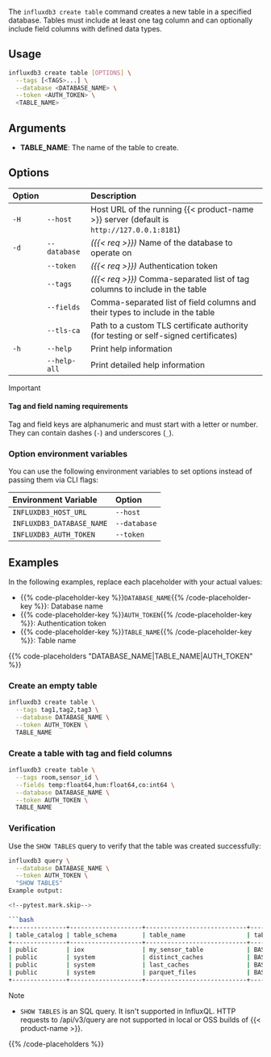 
The `influxdb3 create table` command creates a new table in a specified database. Tables must include at least one tag column and can optionally include field columns with defined data types.

## Usage

<!--pytest.mark.skip-->

```bash
influxdb3 create table [OPTIONS] \
  --tags [<TAGS>...] \
  --database <DATABASE_NAME> \
  --token <AUTH_TOKEN> \
  <TABLE_NAME>
```

## Arguments

- **TABLE_NAME**: The name of the table to create.

## Options

| Option |              | Description                                                                              |
| :----- | :----------- | :--------------------------------------------------------------------------------------- |
| `-H`   | `--host`     | Host URL of the running {{< product-name >}} server (default is `http://127.0.0.1:8181`) |
| `-d`   | `--database` | _({{< req >}})_ Name of the database to operate on                                       |
|        | `--token`    | _({{< req >}})_ Authentication token                                                     |
|        | `--tags`     | _({{< req >}})_ Comma-separated list of tag columns to include in the table              |
|        | `--fields`   | Comma-separated list of field columns and their types to include in the table            |
|        | `--tls-ca`   | Path to a custom TLS certificate authority (for testing or self-signed certificates)     |
| `-h`   | `--help`     | Print help information                                                                   |
|        | `--help-all` | Print detailed help information                                                          |

> [!Important]
>
> #### Tag and field naming requirements
> 
> Tag and field keys are alphanumeric and must start with a letter or number.
> They can contain dashes (`-`) and underscores (`_`).

### Option environment variables

You can use the following environment variables to set options instead of passing them via CLI flags:

| Environment Variable      | Option       |
| :------------------------ | :----------- |
| `INFLUXDB3_HOST_URL`      | `--host`     |
| `INFLUXDB3_DATABASE_NAME` | `--database` |
| `INFLUXDB3_AUTH_TOKEN`    | `--token`    |

## Examples

In the following examples, replace each placeholder with your actual values:

- {{% code-placeholder-key %}}`DATABASE_NAME`{{% /code-placeholder-key %}}:
  Database name
- {{% code-placeholder-key %}}`AUTH_TOKEN`{{% /code-placeholder-key %}}: 
  Authentication token
- {{% code-placeholder-key %}}`TABLE_NAME`{{% /code-placeholder-key %}}: 
  Table name

{{% code-placeholders "DATABASE_NAME|TABLE_NAME|AUTH_TOKEN" %}}

### Create an empty table

<!--pytest.mark.skip-->

```bash
influxdb3 create table \
  --tags tag1,tag2,tag3 \
  --database DATABASE_NAME \
  --token AUTH_TOKEN \
  TABLE_NAME
```

### Create a table with tag and field columns

<!--pytest.mark.skip-->

```bash
influxdb3 create table \
  --tags room,sensor_id \
  --fields temp:float64,hum:float64,co:int64 \
  --database DATABASE_NAME \
  --token AUTH_TOKEN \
  TABLE_NAME
```

### Verification

Use the `SHOW TABLES` query to verify that the table was created successfully:

<!--pytest.mark.skip-->

```bash
influxdb3 query \
  --database DATABASE_NAME \
  --token AUTH_TOKEN \
  "SHOW TABLES"
Example output:

<!--pytest.mark.skip-->

```bash
+---------------+--------------------+----------------------------+------------+
| table_catalog | table_schema       | table_name                 | table_type |
+---------------+--------------------+----------------------------+------------+
| public        | iox                | my_sensor_table            | BASE TABLE |
| public        | system             | distinct_caches            | BASE TABLE |
| public        | system             | last_caches                | BASE TABLE |
| public        | system             | parquet_files              | BASE TABLE |
+---------------+--------------------+----------------------------+------------+
```

>[!Note]
> - `SHOW TABLES` is an SQL query. It isn't supported in InfluxQL.
> HTTP requests to /api/v3/query are not supported in local or OSS builds of {{< product-name >}}.

{{% /code-placeholders %}}

